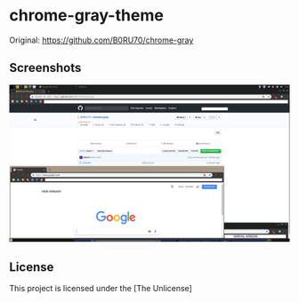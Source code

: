# chrome-gray-theme

Original: https://github.com/B0RU70/chrome-gray

## Screenshots

![chrome gray theme](screenshot.png)

## License

This project is licensed under the [The Unlicense]
